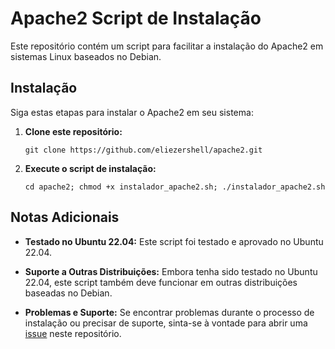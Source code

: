 # Apache2 Script de Instalação

Este repositório contém um script para facilitar a instalação do Apache2 em sistemas Linux baseados no Debian.

## Instalação

Siga estas etapas para instalar o Apache2 em seu sistema:

1. **Clone este repositório:**
   ```
   git clone https://github.com/eliezershell/apache2.git
   ```

2. **Execute o script de instalação:**
   ```
   cd apache2; chmod +x instalador_apache2.sh; ./instalador_apache2.sh
   ```
   
## Notas Adicionais

- **Testado no Ubuntu 22.04:** Este script foi testado e aprovado no Ubuntu 22.04.
  
- **Suporte a Outras Distribuições:** Embora tenha sido testado no Ubuntu 22.04, este script também deve funcionar em outras distribuições baseadas no Debian.

- **Problemas e Suporte:** Se encontrar problemas durante o processo de instalação ou precisar de suporte, sinta-se à vontade para abrir uma [issue](https://github.com/eliezershell/apache2/issues) neste repositório.
